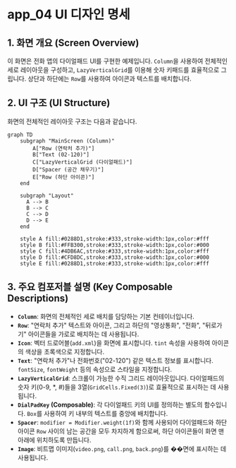 # app_04 UI 디자인 명세

## 1. 화면 개요 (Screen Overview)

이 화면은 전화 앱의 다이얼패드 UI를 구현한 예제입니다. `Column`을 사용하여 전체적인 세로 레이아웃을 구성하고, `LazyVerticalGrid`를 이용해 숫자 키패드를 효율적으로 그립니다. 상단과 하단에는 `Row`를 사용하여 아이콘과 텍스트를 배치합니다.

## 2. UI 구조 (UI Structure)

화면의 전체적인 레이아웃 구조는 다음과 같습니다.

```mermaid
graph TD
    subgraph "MainScreen (Column)"
        A["Row (연락처 추가)"]
        B["Text (02-120)"]
        C["LazyVerticalGrid (다이얼패드)"]
        D["Spacer (공간 채우기)"]
        E["Row (하단 아이콘)"]
    end

    subgraph "Layout"
      A --> B
      B --> C
      C --> D
      D --> E
    end

    style A fill:#0288D1,stroke:#333,stroke-width:1px,color:#fff
    style B fill:#FFB300,stroke:#333,stroke-width:1px,color:#000
    style C fill:#4DB6AC,stroke:#333,stroke-width:1px,color:#fff
    style D fill:#CFD8DC,stroke:#333,stroke-width:1px,color:#000
    style E fill:#0288D1,stroke:#333,stroke-width:1px,color:#fff
```

## 3. 주요 컴포저블 설명 (Key Composable Descriptions)

*   **`Column`**: 화면의 전체적인 세로 배치를 담당하는 기본 컨테이너입니다.
*   **`Row`**: "연락처 추가" 텍스트와 아이콘, 그리고 하단의 "영상통화", "전화", "뒤로가기" 아이콘들을 가로로 배치하는 데 사용됩니다.
*   **`Icon`**: 벡터 드로어블(`add.xml`)을 화면에 표시합니다. `tint` 속성을 사용하여 아이콘의 색상을 초록색으로 지정합니다.
*   **`Text`**: "연락처 추가"나 전화번호("02-120") 같은 텍스트 정보를 표시합니다. `fontSize`, `fontWeight` 등의 속성으로 스타일을 지정합니다.
*   **`LazyVerticalGrid`**: 스크롤이 가능한 수직 그리드 레이아웃입니다. 다이얼패드의 숫자 키(0-9, *, #)들을 3열(`GridCells.Fixed(3)`)로 효율적으로 표시하는 데 사용됩니다.
*   **`DialPadKey` (Composable)**: 각 다이얼패드 키의 UI를 정의하는 별도의 함수입니다. `Box`를 사용하여 키 내부의 텍스트를 중앙에 배치합니다.
*   **`Spacer`**: `modifier = Modifier.weight(1f)`와 함께 사용되어 다이얼패드와 하단 아이콘 `Row` 사이의 남는 공간을 모두 차지하게 함으로써, 하단 아이콘들이 화면 맨 아래에 위치하도록 만듭니다.
*   **`Image`**: 비트맵 이미지(`video.png`, `call.png`, `back.png`)를 ��면에 표시하는 데 사용됩니다.
